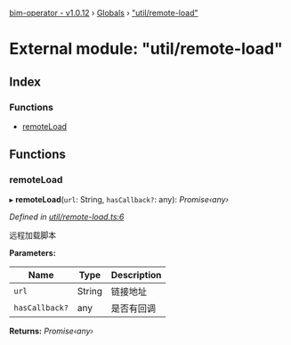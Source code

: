 [bim-operator - v1.0.12](../README.md) › [Globals](../globals.md) › ["util/remote-load"](_util_remote_load_.md)

# External module: "util/remote-load"

## Index

### Functions

* [remoteLoad](_util_remote_load_.md#remoteload)

## Functions

###  remoteLoad

▸ **remoteLoad**(`url`: String, `hasCallback?`: any): *Promise‹any›*

*Defined in [util/remote-load.ts:6](https://github.com/youkaisteve/bim-operator/blob/fa51e78/src/util/remote-load.ts#L6)*

远程加载脚本

**Parameters:**

Name | Type | Description |
------ | ------ | ------ |
`url` | String | 链接地址 |
`hasCallback?` | any | 是否有回调  |

**Returns:** *Promise‹any›*
